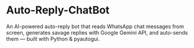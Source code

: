 # Auto-Reply-ChatBot
An AI-powered auto-reply bot that reads WhatsApp chat messages from screen, generates savage replies with Google Gemini API, and auto-sends them — built with Python &amp; pyautogui.

